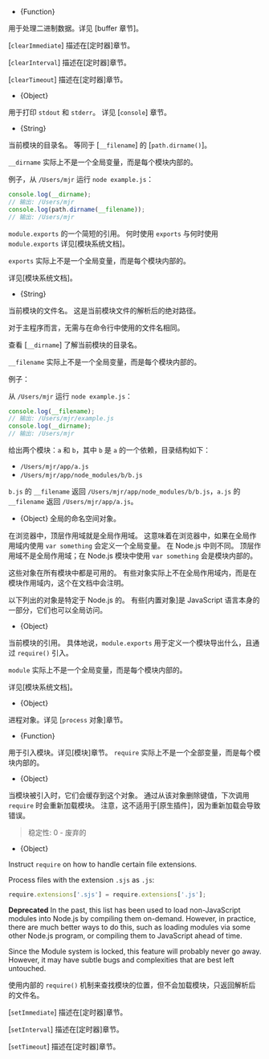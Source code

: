 <!-- YAML
added: v0.1.103
-->

<!-- type=global -->

* {Function}

用于处理二进制数据。详见 [buffer 章节]。


<!-- YAML
added: v0.9.1
-->

<!--type=global-->

[`clearImmediate`] 描述在[定时器]章节。


<!-- YAML
added: v0.0.1
-->

<!--type=global-->

[`clearInterval`] 描述在[定时器]章节。


<!-- YAML
added: v0.0.1
-->

<!--type=global-->

[`clearTimeout`] 描述在[定时器]章节。


<!-- YAML
added: v0.1.100
-->

<!-- type=global -->

* {Object}

用于打印 `stdout` 和 `stderr`。
详见 [`console`] 章节。


<!-- YAML
added: v0.1.27
-->

<!-- type=var -->

* {String}

当前模块的目录名。
等同于 [`__filename`] 的 [`path.dirname()`]。

`__dirname` 实际上不是一个全局变量，而是每个模块内部的。

例子，从 `/Users/mjr` 运行 `node example.js`：


```js
console.log(__dirname);
// 输出: /Users/mjr
console.log(path.dirname(__filename));
// 输出: /Users/mjr
```


<!-- YAML
added: v0.1.12
-->

<!-- type=var -->

`module.exports` 的一个简短的引用。
何时使用 `exports` 与何时使用 `module.exports` 详见[模块系统文档]。

`exports` 实际上不是一个全局变量，而是每个模块内部的。

详见[模块系统文档]。


<!-- YAML
added: v0.0.1
-->

<!-- type=var -->

* {String}

当前模块的文件名。
这是当前模块文件的解析后的绝对路径。

对于主程序而言，无需与在命令行中使用的文件名相同。

查看 [`__dirname`] 了解当前模块的目录名。

`__filename` 实际上不是一个全局变量，而是每个模块内部的。

例子：

从 `/Users/mjr` 运行 `node example.js`：

```js
console.log(__filename);
// 输出: /Users/mjr/example.js
console.log(__dirname);
// 输出: /Users/mjr
```

给出两个模块：`a` 和 `b`，其中 `b` 是 `a` 的一个依赖，目录结构如下：

* `/Users/mjr/app/a.js`
* `/Users/mjr/app/node_modules/b/b.js`

`b.js` 的 `__filename` 返回 `/Users/mjr/app/node_modules/b/b.js`，`a.js` 的 `__filename` 返回 `/Users/mjr/app/a.js`。


<!-- YAML
added: v0.1.27
-->

<!-- type=global -->

* {Object} 全局的命名空间对象。

在浏览器中，顶层作用域就是全局作用域。
这意味着在浏览器中，如果在全局作用域内使用 `var something` 会定义一个全局变量。
在 Node.js 中则不同。
顶层作用域不是全局作用域；在 Node.js 模块中使用 `var something` 会是模块内部的。



<!-- type=misc -->

这些对象在所有模块中都是可用的。
有些对象实际上不在全局作用域内，而是在模块作用域内，这个在文档中会注明。

以下列出的对象是特定于 Node.js 的。
有些[内置对象]是 JavaScript 语言本身的一部分，它们也可以全局访问。


<!-- YAML
added: v0.1.16
-->

<!-- type=var -->

* {Object}

当前模块的引用。
具体地说，`module.exports` 用于定义一个模块导出什么，且通过 `require()` 引入。

`module` 实际上不是一个全局变量，而是每个模块内部的。

详见[模块系统文档]。


<!-- YAML
added: v0.1.7
-->

<!-- type=global -->

* {Object}

进程对象。详见 [`process` 对象]章节。


<!-- YAML
added: v0.1.13
-->

<!-- type=var -->

* {Function}

用于引入模块。详见[模块]章节。
`require` 实际上不是一个全部变量，而是每个模块内部的。


<!-- YAML
added: v0.3.0
-->

* {Object}

当模块被引入时，它们会缓存到这个对象。
通过从该对象删除键值，下次调用 `require` 时会重新加载模块。
注意，这不适用于[原生插件]，因为重新加载会导致错误。


<!-- YAML
added: v0.3.0
deprecated: v0.10.6
-->

> 稳定性: 0 - 废弃的

* {Object}

Instruct `require` on how to handle certain file extensions.

Process files with the extension `.sjs` as `.js`:

```js
require.extensions['.sjs'] = require.extensions['.js'];
```

**Deprecated**  In the past, this list has been used to load
non-JavaScript modules into Node.js by compiling them on-demand.
However, in practice, there are much better ways to do this, such as
loading modules via some other Node.js program, or compiling them to
JavaScript ahead of time.

Since the Module system is locked, this feature will probably never go
away.  However, it may have subtle bugs and complexities that are best
left untouched.


<!-- YAML
added: v0.3.0
-->

使用内部的 `require()` 机制来查找模块的位置，但不会加载模块，只返回解析后的文件名。


<!-- YAML
added: v0.9.1
-->

<!-- type=global -->

[`setImmediate`] 描述在[定时器]章节。


<!-- YAML
added: v0.0.1
-->

<!-- type=global -->

[`setInterval`] 描述在[定时器]章节。


<!-- YAML
added: v0.0.1
-->

<!-- type=global -->

[`setTimeout`] 描述在[定时器]章节。


